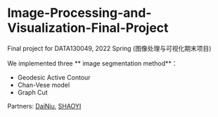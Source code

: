 # Image-Processing-and-Visualization-Final-Project
Final project for DATA130049, 2022 Spring (图像处理与可视化期末项目)

We implemented three ** image segmentation method**：
- Geodesic Active Contour
- Chan-Vese model
- Graph Cut

Partners: [DaiNiu](https://github.com/super-dainiu), [SHAOYI](https://github.com/Tequila-Sunrise)
